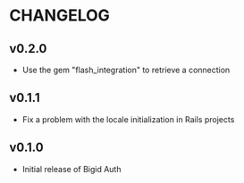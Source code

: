 # CHANGELOG

## v0.2.0

* Use the gem "flash_integration" to retrieve a connection

## v0.1.1

* Fix a problem with the locale initialization in Rails projects

## v0.1.0

* Initial release of Bigid Auth
